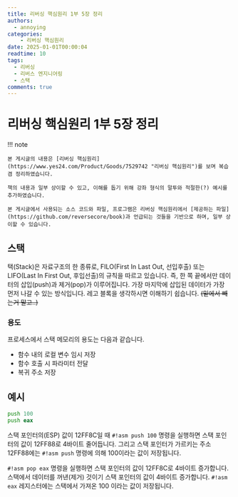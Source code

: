 ```yaml
---
title: 리버싱 핵심원리 1부 5장 정리
authors:
  - annoying
categories:
    - 리버싱 핵심원리
date: 2025-01-01T00:00:04
readtime: 10
tags:
  - 리버싱
  - 리버스 엔지니어링
  - 스택
comments: true
---
```


<!-- more -->

# 리버싱 핵심원리 1부 5장 정리

!!! note

    본 게시글의 내용은 [리버싱 핵심원리](https://www.yes24.com/Product/Goods/7529742 "리버싱 핵심원리")를 보며 복습 겸 정리하였습니다.

    책의 내용과 일부 상이할 수 있고, 이해를 돕기 위해 강좌 형식의 말투와 적절한(?) 예시를 추가하였습니다.

    본 게시글에서 사용되는 소스 코드와 파일, 프로그램은 리버싱 핵심원리에서 [제공하는 파일](https://github.com/reversecore/book)과 언급되는 것들을 기반으로 하며, 일부 상이할 수 있습니다.

## 스택
택(Stack)은 자료구조의 한 종류로, FILO(First In Last Out, 선입후출) 또는 LIFO(Last In First Out, 후입선출)의 규칙을 따르고 있습니다. 즉, 한 쪽 끝에서만 데이터의 삽입(push)과 제거(pop)가 이루어집니다. 가장 마지막에 삽입된 데이터가 가장 먼저 나갈 수 있는 방식입니다. 레고 블록을 생각하시면 이해하기 쉽습니다. ~~(밑에서 빼는거 말고..)~~

### 용도
프로세스에서 스택 메모리의 용도는 다음과 같습니다.

- 함수 내의 로컬 변수 임시 저장
- 함수 호출 시 파라미터 전달
- 복귀 주소 저장

## 예시
```asm
push 100
push eax
```

스택 포인터의(ESP) 값이 12FF8C일 때 `#!asm push 100` 명령을 실행하면 스택 포인터의 값이 12FF88로 4바이트 줄어듭니다. 그리고 스택 포인터가 가르키는 주소 12FF88에는 `#!asm push` 명령에 의해 100이라는 값이 저장됩니다.

`#!asm pop eax` 명령을 실행하면 스택 포인터의 값이 12FF8C로 4바이트 증가합니다. 스택에서 데이터를 꺼낸(제거) 것이기 스택 포인터의 값이 4바이트 증가합니다. `#!asm eax` 레지스터에는 스택에서 가져온 100 이라는 값이 저장됩니다.